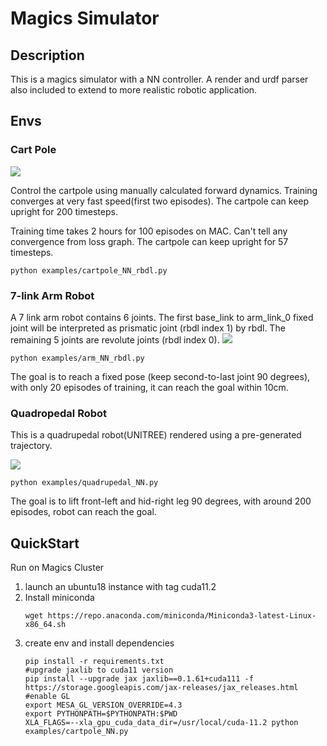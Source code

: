 # Magics Simulator

<!-- ## Issue
#### Issue description
This issue might just be a simple one. But while implementing cartpole forward dynamics, I found that rbdl gives very different acceleration output than the two other manually calculated acceleration. On the other hand, I have confirmed jaxRBDL's output matches C++ RBDL's output. The robot is basically a cartpole containing a cart (mass=1.0) and a pole (mass=0.1, length=0.5). There is also a [urdf](urdf/cartpole.urdf) file for jaxRBDL.

#### Steps to reproduce the issue
1. install dependencies
```
pip install -r requirements.txt
export PYTHONPATH=$PYTHONPATH:$(PWD)
```
2. run following issue.py to reproduce the problem, it will show three different outputs. 
```
python issue.py
```

3. (Optional) If you like, you can run demo example, this example integrate a NN controller and a cartpole dynamics env. You can change the dynamics option in [dynamics env](envs/_cartpole_rbdl.py) init function. There are three options: "RBDL" "Original" "PDP". By running following example, the render will be launched to visualize.

```
python examples/cartpole_NN_rbdl.py
``` -->


## Description
<!-- This simulator contains several simple robotic envs written in [JAX](https://github.com/google/jax) and with a Neural Network controller implemented. A render and urdf parser also included to extend to more realistic robotic application. -->
This is a magics simulator with a NN controller. A render and urdf parser also included to extend to more realistic robotic application.

## Envs
### Cart Pole

![](assets/cart_pole.gif)

Control the cartpole using manually calculated forward dynamics. Training converges at very fast speed(first two episodes). The cartpole can keep upright for 200 timesteps.

Training time takes 2 hours for 100 episodes on MAC. Can't tell any convergence from loss graph. The cartpole can keep upright for 57 timesteps.
```
python examples/cartpole_NN_rbdl.py
```

### 7-link Arm Robot

A 7 link arm robot contains 6 joints. The first base_link to arm_link_0 fixed joint will be interpreted as prismatic joint (rbdl index 1) by rbdl. The remaining 5 joints are revolute joints (rbdl index 0).
![](assets/arm_robot.gif)
```
python examples/arm_NN_rbdl.py
```
The goal is to reach a fixed pose (keep second-to-last joint 90 degrees), with only 20 episodes of training, it can reach the goal within 10cm.

### Quadropedal Robot
This is a quadrupedal robot(UNITREE) rendered using a pre-generated trajectory.
<!-- ![](assets/quadrupedal.gif) -->
![](assets/quadrupedal_fixed_pose.jpeg)
```
python examples/quadrupedal_NN.py
```
The goal is to lift front-left and hid-right leg 90 degrees, with around 200 episodes, robot can reach the goal.


<!-- ### Rocket Landing
![](assets/rocket_landing.gif)
Control a rocket to landing. -->

<!-- ### Rigid Body
![](assets/rigid_body.png) -->

## QuickStart

Run on Magics Cluster

1. launch an ubuntu18 instance with tag cuda11.2
2. Install miniconda 
    ```
    wget https://repo.anaconda.com/miniconda/Miniconda3-latest-Linux-x86_64.sh
    ```
3. create env and install dependencies
    ```
    pip install -r requirements.txt
    #upgrade jaxlib to cuda11 version
    pip install --upgrade jax jaxlib==0.1.61+cuda111 -f https://storage.googleapis.com/jax-releases/jax_releases.html
    #enable GL 
    export MESA_GL_VERSION_OVERRIDE=4.3
    export PYTHONPATH=$PYTHONPATH:$PWD
    XLA_FLAGS=--xla_gpu_cuda_data_dir=/usr/local/cuda-11.2 python examples/cartpole_NN.py
    ```